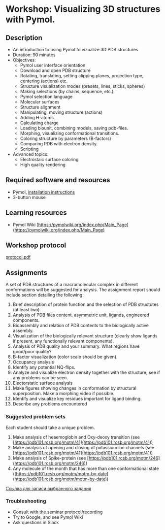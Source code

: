 # Workshop: Visualizing 3D structures with Pymol.

## Description
- An introduction to using Pymol to vizualize  3D PDB structures
- Duration: 90 minutes
- Objectives: 
    - Pymol user interface orientation
    - Download and open PDB structure
    - Rotating, translating, setting clipping planes, projection type, centering (actions) etc.
    - Structure visualization modes (presets, lines, sticks, spheres)
    - Making selections (by chains, sequence, etc.).
    - Pymol selection language
    - Molecular surfaces
    - Structure alignment
    - Manipulating, moving structure (actions)
    - Adding H-atoms.
    - Calculating charge
    - Loading biounit, combining models, saving pdb-files.
    - Morphing, visualizing conformational transitions.
    - Coloring structure by parameters (B-factors)
    - Comparing PDB with electron density.
    - Scripting
- Advanced topics:
    - Electrostaic surface coloring
    - High quality rendering


## Required software and resources
- Pymol, [installation instructions](https://github.com/intbio/mol_model_course/blob/main/workshops/pymol/installation.md)
- 3-button mouse

## Learning resources
- Pymol Wiki [https://pymolwiki.org/index.php/Main_Page](https://pymolwiki.org/index.php/Main_Page)

## Workshop protocol
[protocol.pdf](protocol.pdf)

## Assignments

A set of PDB structures of a macromolecular complex in different conformations will be suggested for analysis. The assignment report should include section detailing the following:

1. Brief description of protein function and the selection of PDB structutes (at least two).
2. Analysis of PDB files content, asymmetric unit, ligands, engineered components.
3. Bioassembly and relation of PDB contents to the biologically active assembly.
4. Visualization of the biologically relevant structure (clearly show ligands if present, any functionally relevant components).
5. Analysis of PDB quality and your summary. What regions have good/poor quality? 
6. B-factor visualization (color scale should be given).
7. Occupancy analysis
8. Identify any potential NQ-flips.
9. Analyze and visualize electron density together with the structure, see if any problems can be seen.
10. Electorstatic surface analysis
11. Make figures showing changes in conformation by structural superposition. Make a morphing video if possible.
12. Identify and visualize key residues important for ligand binding.
13. Describe any problems encountered

### Suggested problem sets
Each student should take a unique problem.
1. Make analysis of heaemoglobin and Oxy-deoxy transition (see [https://pdb101.rcsb.org/motm/41](https://pdb101.rcsb.org/motm/41))
2. Make analysis of opening and closing of potassium ion channels (see [https://pdb101.rcsb.org/motm/41](https://pdb101.rcsb.org/motm/41))
3. Make analysis of Spike-protein (see [https://pdb101.rcsb.org/motm/246](https://pdb101.rcsb.org/motm/246))
4. Any molecule of the month that has more than one conformational state ([https://pdb101.rcsb.org/motm/motm-by-date](https://pdb101.rcsb.org/motm/motm-by-date))

[Ссылка для записи выбранного задания](https://docs.google.com/spreadsheets/d/1bwgIFdAGaqwZIRV_e6Oj4_r9xcj3EWDNmscxLoHLLwc/edit?usp=sharing)

### Troubleshooting
- Consult with the seminar protocol/recording
- Try to Google, and see Pymol Wiki
- Ask questions in Slack
